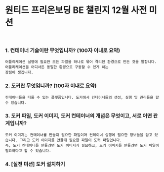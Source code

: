 # 원티드 프리온보딩 BE 챌린지 12월 사전 미션

<br>

### 1. 컨테이너 기술이란 무엇입니까? (100자 이내로 요약)

    어플리케이션 실행에 필요한 모든 파일을 하나로 묶어 격리된 환경으로 만든 것을 말합니다. 어플리케이션을 어디서든 동일한 환경으로 구동할 수 있게 하는 
    장점이 생깁니다.

### 2. 도커란 무엇입니까? (100자 이내로 요약)
    
    컨테이너들을 다룰 수 있는 플랫폼입니다. 도커에서 컨테이너들의 생성, 실행 및 관리들을 할 수 있습니다.

### 3. 도커 파일, 도커 이미지, 도커 컨테이너의 개념은 무엇이고, 서로 어떤 관계입니까?
    
    도커 이미지는 컨테이너를 만들떄 필요한 파일이며 컨테이너 실행에 필요한 정보들을 담고 있습니다. 그리고 도커 이미지를 만들떄 필요한 파일이 도커 파일입니다.
    즉, 도커 컨테이너를 만들려면 도커 이미지가 필요하고, 도커 이미지를 만들려면 도커 파일이 필요하다고 할 수 있습니다.
    

### 4. [실전 미션] 도커 설치하기
